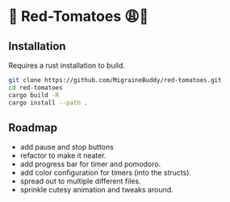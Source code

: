 # 🍅 Red-Tomatoes 😩💅
## Installation
Requires a rust installation to build.
```sh
git clone https://github.com/MigraineBuddy/red-tomatoes.git
cd red-tomatoes
cargo build -R
cargo install --path .
```
## Roadmap
- add pause and stop buttons
- refactor to make it neater.
- add progress bar for timer and pomodoro.
- add color configuration for timers (into the structs).
- spread out to multiple different files.
- sprinkle cutesy animation and tweaks around.

